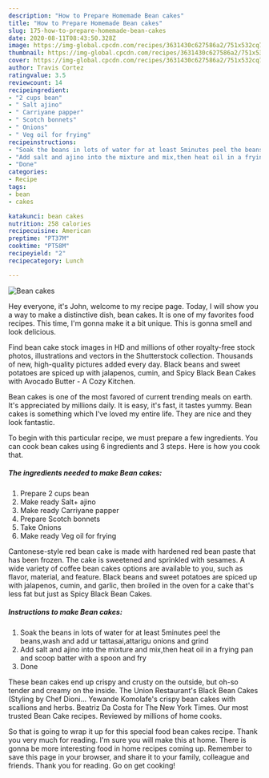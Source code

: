 ```yaml
---
description: "How to Prepare Homemade Bean cakes"
title: "How to Prepare Homemade Bean cakes"
slug: 175-how-to-prepare-homemade-bean-cakes
date: 2020-08-11T08:43:50.328Z
image: https://img-global.cpcdn.com/recipes/3631430c627586a2/751x532cq70/bean-cakes-recipe-main-photo.jpg
thumbnail: https://img-global.cpcdn.com/recipes/3631430c627586a2/751x532cq70/bean-cakes-recipe-main-photo.jpg
cover: https://img-global.cpcdn.com/recipes/3631430c627586a2/751x532cq70/bean-cakes-recipe-main-photo.jpg
author: Travis Cortez
ratingvalue: 3.5
reviewcount: 14
recipeingredient:
- "2 cups bean"
- " Salt ajino"
- " Carriyane papper"
- " Scotch bonnets"
- " Onions"
- " Veg oil for frying"
recipeinstructions:
- "Soak the beans in lots of water for at least 5minutes peel the beans,wash and add ur tattasai,attarigu onions and grind"
- "Add salt and ajino into the mixture and mix,then heat oil in a frying pan and scoop batter with a spoon and fry"
- "Done"
categories:
- Recipe
tags:
- bean
- cakes

katakunci: bean cakes 
nutrition: 258 calories
recipecuisine: American
preptime: "PT37M"
cooktime: "PT58M"
recipeyield: "2"
recipecategory: Lunch

---
```



![Bean cakes](https://img-global.cpcdn.com/recipes/3631430c627586a2/751x532cq70/bean-cakes-recipe-main-photo.jpg)

Hey everyone, it's John, welcome to my recipe page. Today, I will show you a way to make a distinctive dish, bean cakes. It is one of my favorites food recipes. This time, I'm gonna make it a bit unique. This is gonna smell and look delicious.

Find bean cake stock images in HD and millions of other royalty-free stock photos, illustrations and vectors in the Shutterstock collection. Thousands of new, high-quality pictures added every day. Black beans and sweet potatoes are spiced up with jalapenos, cumin, and Spicy Black Bean Cakes with Avocado Butter - A Cozy Kitchen.

Bean cakes is one of the most favored of current trending meals on earth. It's appreciated by millions daily. It is easy, it's fast, it tastes yummy. Bean cakes is something which I've loved my entire life. They are nice and they look fantastic.


To begin with this particular recipe, we must prepare a few ingredients. You can cook bean cakes using 6 ingredients and 3 steps. Here is how you cook that.

<!--inarticleads1-->

##### The ingredients needed to make Bean cakes:

1. Prepare 2 cups bean
1. Make ready  Salt+ ajino
1. Make ready  Carriyane papper
1. Prepare  Scotch bonnets
1. Take  Onions
1. Make ready  Veg oil for frying


Cantonese-style red bean cake is made with hardened red bean paste that has been frozen. The cake is sweetened and sprinkled with sesames. A wide variety of coffee bean cakes options are available to you, such as flavor, material, and feature. Black beans and sweet potatoes are spiced up with jalapenos, cumin, and garlic, then broiled in the oven for a cake that&#39;s less fat but just as Spicy Black Bean Cakes. 

<!--inarticleads2-->

##### Instructions to make Bean cakes:

1. Soak the beans in lots of water for at least 5minutes peel the beans,wash and add ur tattasai,attarigu onions and grind
1. Add salt and ajino into the mixture and mix,then heat oil in a frying pan and scoop batter with a spoon and fry
1. Done


These bean cakes end up crispy and crusty on the outside, but oh-so tender and creamy on the inside. The Union Restaurant&#39;s Black Bean Cakes (Styling by Chef Dioni… Yewande Komolafe&#39;s crispy bean cakes with scallions and herbs. Beatriz Da Costa for The New York Times. Our most trusted Bean Cake recipes. Reviewed by millions of home cooks. 

So that is going to wrap it up for this special food bean cakes recipe. Thank you very much for reading. I'm sure you will make this at home. There is gonna be more interesting food in home recipes coming up. Remember to save this page in your browser, and share it to your family, colleague and friends. Thank you for reading. Go on get cooking!
